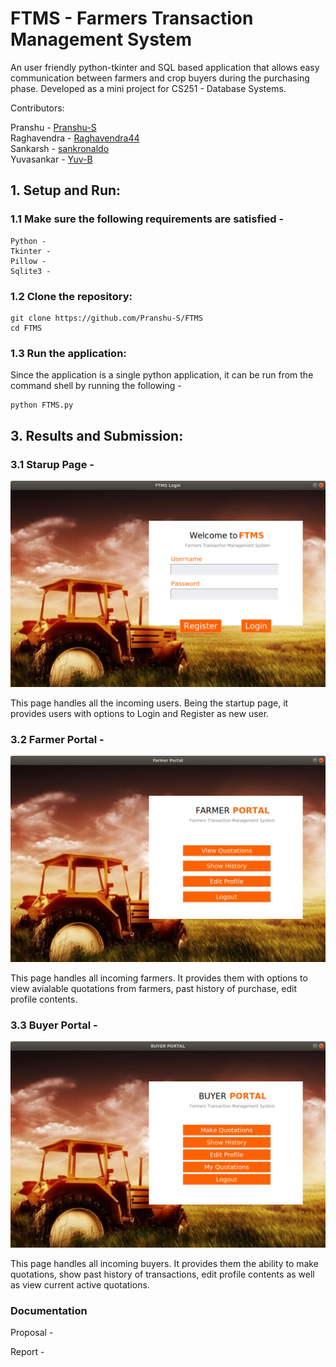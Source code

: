 # FTMS - Farmers Transaction Management System

An user friendly python-tkinter and SQL based application that allows easy communication between farmers and crop
buyers during the purchasing phase. Developed as a mini project for CS251 - Database Systems.

Contributors:    

Pranshu - [Pranshu-S](https://github.com/Pranshu-S)   
Raghavendra  - [Raghavendra44](https://github.com/Raghavendra44)   
Sankarsh - [sankronaldo](https://github.com/sankronaldo)   
Yuvasankar - [Yuv-B](https://github.com/Yuv-B)     


## 1. Setup and Run:   

### 1.1 Make sure the following requirements are satisfied - 

    Python -    
    Tkinter -    
    Pillow -  
    Sqlite3 - 

### 1.2 Clone the repository:

```
git clone https://github.com/Pranshu-S/FTMS
cd FTMS
```

### 1.3 Run the application:

Since the application is a single python application, it can be run from the command shell by running the following - 
```
python FTMS.py
```

## 3. Results and Submission:

### 3.1 Starup Page -    
![Startup Page](Screenshots\Login.png)

This page handles all the incoming users. Being the startup page, it provides users with options to Login and Register as new user.

### 3.2 Farmer Portal - 
![Farmer Portal](Screenshots\Farmer_Portal.png)

This page handles all incoming farmers. It provides them with options to view avialable quotations from farmers, past history of purchase, edit profile contents.

### 3.3 Buyer Portal - 
![Buyer Portal](Screenshots\Buyer_Portal.png)

This page handles all incoming buyers. It provides them the ability to make quotations, show past history of transactions, edit profile contents as well as view current active quotations.

### Documentation

Proposal -    

Report -    




